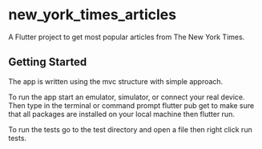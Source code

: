 # new_york_times_articles

A Flutter project to get most popular articles from The New York Times.

## Getting Started

The app is written using the mvc structure with simple approach.

To run the app start an emulator, simulator, or connect your real device. Then type in the terminal or command prompt flutter pub get to make sure that all packages are installed on your local machine then flutter run.

To run the tests go to the test directory and open a file then right click run tests.